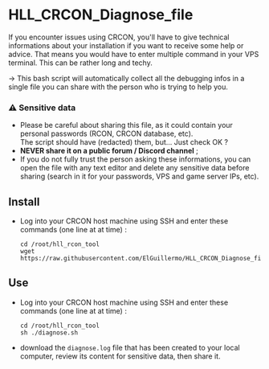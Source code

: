 # HLL_CRCON_Diagnose_file
If you encounter issues using CRCON, you'll have to give technical informations about your installation if you want to receive some help or advice.
That means you would have to enter multiple command in your VPS terminal. This can be rather long and techy.

-> This bash script will automatically collect all the debugging infos in a single file you can share with the person who is trying to help you.

### :warning: Sensitive data
- Please be careful about sharing this file, as it could contain your personal passwords (RCON, CRCON database, etc).  
The script should have (redacted) them, but... Just check OK ?
- **NEVER share it on a public forum / Discord channel** ;
- If you do not fully trust the person asking these informations, you can open the file with any text editor and delete any sensitive data before sharing (search in it for your passwords, VPS and game server IPs, etc).

## Install
- Log into your CRCON host machine using SSH and enter these commands (one line at at time) :
  ```shell
  cd /root/hll_rcon_tool
  wget https://raw.githubusercontent.com/ElGuillermo/HLL_CRCON_Diagnose_file/refs/heads/main/diagnose.sh
  ```

## Use
- Log into your CRCON host machine using SSH and enter these commands (one line at at time) :
  ```shell
  cd /root/hll_rcon_tool
  sh ./diagnose.sh
  ```
- download the `diagnose.log` file that has been created to your local computer, review its content for sensitive data, then share it.
